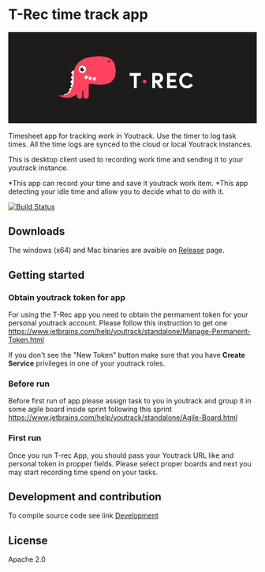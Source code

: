# T-Rec time track app 

![T-rec image](./src/assets/dino.png)

Timesheet app for tracking work in Youtrack. Use the timer to log task times. All the time logs are synced to the cloud or local Youtrack instances.

This is desktop client used to recording work time and sending it to your youtrack instance.

*This app can record your time and save it youtrack work item.
*This app detecting your idle time and allow you to decide what to do with it.

[![Build Status](https://travis-ci.org/kleder/timetracker.svg?branch=master)](https://travis-ci.org/kleder/timetracker)

## Downloads 
The windows (x64) and Mac binaries are avaible on [Release](https://github.com/kleder/timetracker/releases) page.

## Getting started

### Obtain youtrack token for app 

For using the T-Rec app you need to obtain the permament token for your personal youtrack account. Please follow this instruction to get one https://www.jetbrains.com/help/youtrack/standalone/Manage-Permanent-Token.html

If you don't see the "New Token" button make sure that you have **Create Service** privileges in one of your youtrack roles.

### Before run

Before first run of app please assign task to you in youtrack and group it in some agile board inside sprint following this sprint https://www.jetbrains.com/help/youtrack/standalone/Agile-Board.html

### First run

Once you run T-rec App, you should pass your Youtrack URL like and personal token in propper fields.
Please select proper boards and next you may start recording time spend on your tasks.

## Development and contribution
To compile source code see link
 [Development](docs/readme.md)

## License
Apache 2.0

